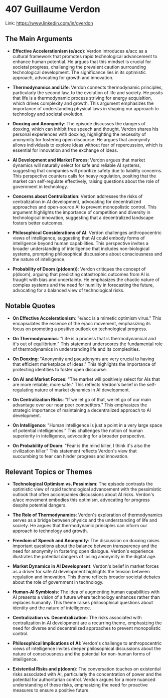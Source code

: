 # 407 Guillaume Verdon


Link: https://www.linkedin.com/in/gverdon



## The Main Arguments

- **Effective Accelerationism (e/acc)**: Verdon introduces e/acc as a cultural framework that promotes rapid technological advancement to enhance human potential. He argues that this mindset is crucial for societal progress, challenging the prevalent caution surrounding technological development. The significance lies in its optimistic approach, advocating for growth and innovation.

- **Thermodynamics and Life**: Verdon connects thermodynamic principles, particularly the second law, to the evolution of life and society. He posits that life is a thermodynamic process striving for energy acquisition, which drives complexity and growth. This argument emphasizes the importance of understanding physical laws in shaping our approach to technology and societal evolution.

- **Doxxing and Anonymity**: The episode discusses the dangers of doxxing, which can inhibit free speech and thought. Verdon shares his personal experiences with doxxing, highlighting the necessity of anonymity for fostering open discourse. He argues that anonymity allows individuals to explore ideas without fear of repercussion, which is essential for innovation and the exchange of ideas.

- **AI Development and Market Forces**: Verdon argues that market dynamics will naturally select for safe and reliable AI systems, suggesting that companies will prioritize safety due to liability concerns. This perspective counters calls for heavy regulation, positing that the market can self-regulate effectively, raising questions about the role of government in technology.

- **Concerns about Centralization**: Verdon addresses the risks of centralization in AI development, advocating for decentralized approaches and open-source AI to prevent monopolistic control. This argument highlights the importance of competition and diversity in technological innovation, suggesting that a decentralized landscape fosters better outcomes.

- **Philosophical Considerations of AI**: Verdon challenges anthropocentric views of intelligence, suggesting that AI could embody forms of intelligence beyond human capabilities. This perspective invites a broader understanding of intelligence that includes non-biological systems, prompting philosophical discussions about consciousness and the nature of intelligence.

- **Probability of Doom (p(doom))**: Verdon critiques the concept of p(doom), arguing that predicting catastrophic outcomes from AI is fraught with bias and uncertainty. He emphasizes the chaotic nature of complex systems and the need for humility in forecasting the future, advocating for a balanced view of technological risks.

## Notable Quotes

- **On Effective Accelerationism**: "e/acc is a mimetic optimism virus." This encapsulates the essence of the e/acc movement, emphasizing its focus on promoting a positive outlook on technological progress.

- **On Thermodynamics**: "Life is a process that is thermodynamical and it's out of equilibrium." This statement underscores the fundamental role of thermodynamics in understanding life and its complexities.

- **On Doxxing**: "Anonymity and pseudonyms are very crucial to having that efficient marketplace of ideas." This highlights the importance of protecting identities to foster open discourse.

- **On AI and Market Forces**: "The market will positively select for AIs that are more reliable, more safe." This reflects Verdon's belief in the self-regulating nature of market dynamics in AI development.

- **On Centralization Risks**: "If we let go of that, we let go of our main advantage over our near peer competitors." This emphasizes the strategic importance of maintaining a decentralized approach to AI development.

- **On Intelligence**: "Human intelligence is just a point in a very large space of potential intelligences." This challenges the notion of human superiority in intelligence, advocating for a broader perspective.

- **On Probability of Doom**: "Fear is the mind killer, I think it's also the civilization killer." This statement reflects Verdon's view that succumbing to fear can hinder progress and innovation.

## Relevant Topics or Themes

- **Technological Optimism vs. Pessimism**: The episode contrasts the optimistic view of rapid technological advancement with the pessimistic outlook that often accompanies discussions about AI risks. Verdon's e/acc movement embodies this optimism, advocating for progress despite potential dangers.

- **The Role of Thermodynamics**: Verdon's exploration of thermodynamics serves as a bridge between physics and the understanding of life and society. He argues that thermodynamic principles can inform our approach to technology and growth.

- **Freedom of Speech and Anonymity**: The discussion on doxxing raises important questions about the balance between transparency and the need for anonymity in fostering open dialogue. Verdon's experience illustrates the potential dangers of losing anonymity in the digital age.

- **Market Dynamics in AI Development**: Verdon's belief in market forces as a driver for safe AI development highlights the tension between regulation and innovation. This theme reflects broader societal debates about the role of government in technology.

- **Human-AI Symbiosis**: The idea of augmenting human capabilities with AI presents a vision of a future where technology enhances rather than replaces humanity. This theme raises philosophical questions about identity and the nature of intelligence.

- **Centralization vs. Decentralization**: The risks associated with centralization in AI development are a recurring theme, emphasizing the need for diverse and decentralized approaches to prevent monopolistic control.

- **Philosophical Implications of AI**: Verdon's challenge to anthropocentric views of intelligence invites deeper philosophical discussions about the nature of consciousness and the potential for non-human forms of intelligence.

- **Existential Risks and p(doom)**: The conversation touches on existential risks associated with AI, particularly the concentration of power and the potential for authoritarian control. Verdon argues for a more nuanced understanding of these risks, emphasizing the need for proactive measures to ensure a positive future.
